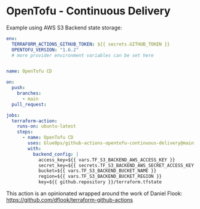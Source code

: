 # OpenTofu - Continuous Delivery

Example using AWS S3 Backend state storage:

```yaml
env:
  TERRAFORM_ACTIONS_GITHUB_TOKEN: ${{ secrets.GITHUB_TOKEN }}
  OPENTOFU_VERSION: "1.6.2"
  # more provider environment variables can be set here


name: OpenTofu CD

on:
  push:
    branches:
      - main
  pull_request:

jobs:
  terraform-action:
    runs-on: ubuntu-latest
    steps:
      - name: OpenTofu CD              
        uses: GlueOps/github-actions-opentofu-continuous-delivery@main
        with:
          backend_config: |
            access_key=${{ vars.TF_S3_BACKEND_AWS_ACCESS_KEY }}
            secret_key=${{ secrets.TF_S3_BACKEND_AWS_SECRET_ACCESS_KEY }}
            bucket=${{ vars.TF_S3_BACKEND_BUCKET_NAME }}
            region=${{ vars.TF_S3_BACKEND_BUCKET_REGION }}
            key=${{ github.repository }}/terraform.tfstate
```

This action is an opinionated wrapped around the work of Daniel Flook: https://github.com/dflook/terraform-github-actions



